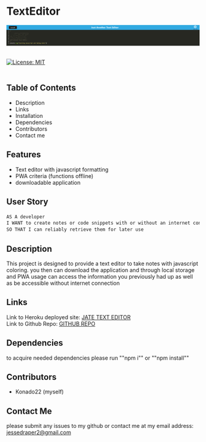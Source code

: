 # TextEditor

![infopic](./assets/infopic.png)
</br>
</br>

[![License: MIT](https://img.shields.io/badge/License-MIT-yellow.svg)](https://opensource.org/licenses/MIT)
</br>
</br>

## Table of Contents

- Description
- Links
- Installation
- Dependencies
- Contributors
- Contact me </br>
## Features
- Text editor with javascript formatting
- PWA criteria (functions offline)
- downloadable application

## User Story

```md
AS A developer
I WANT to create notes or code snippets with or without an internet connection
SO THAT I can reliably retrieve them for later use
```

## Description

This project is designed to provide a text editor to take notes with javascript coloring. you then can download the application and through local storage and PWA usage can access the information you previously had up as well as be accessible without internet connection

## Links

Link to Heroku deployed site: <a href="https://pure-island-75813.herokuapp.com/" target="_blank">JATE TEXT EDITOR</a> </br>
Link to Github Repo: <a href="https://github.com/Konado22/newTextEditor" target= "_blank"> GITHUB REPO</a>

## Dependencies

to acquire needed dependencies please run ""npm i"" or ""npm install""

## Contributors

- Konado22 (myself)

## Contact Me

please submit any issues to my github or contact me at my email address: jessedraper2@gmail.com

